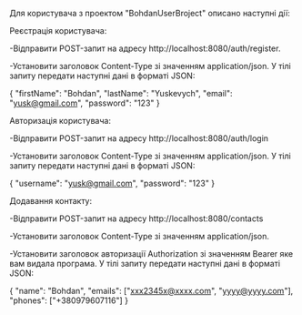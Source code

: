 Для користувача з проектом "BohdanUserBroject" описано наступні дії:

Реєстрація користувача:

-Відправити POST-запит на адресу http://localhost:8080/auth/register.

-Установити заголовок Content-Type зі значенням application/json.
У тілі запиту передати наступні дані в форматі JSON:

{
  "firstName": "Bohdan",
  "lastName": "Yuskevych",
  "email": "yusk@gmail.com",
  "password": "123"
}

Авторизація користувача:

-Відправити POST-запит на адресу http://localhost:8080/auth/login

-Установити заголовок Content-Type зі значенням application/json.
У тілі запиту передати наступні дані в форматі JSON:

{
  "username": "yusk@gmail.com",
  "password": "123"
}

Додавання контакту:

-Відправити POST-запит на адресу http://localhost:8080/contacts

-Установити заголовок Content-Type зі значенням application/json.

-Установити заголовок авторизації Authorization зі значенням Bearer яке вам видала програма.
У тілі запиту передати наступні дані в форматі JSON:

{
  "name": "Bohdan",
  "emails": ["xxx2345x@xxxx.com", "yyyy@yyyy.com"],
  "phones": ["+380979607116"]
}
